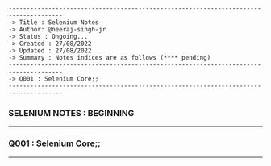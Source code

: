 ````
-------------------------------------------------------------------------------------
-> Title : Selenium Notes
-> Author: @neeraj-singh-jr
-> Status : Ongoing...
-> Created : 27/08/2022
-> Updated : 27/08/2022
-> Summary : Notes indices are as follows (**** pending)
-------------------------------------------------------------------------------------
-> Q001 : Selenium Core;;
-------------------------------------------------------------------------------------
````

### SELENIUM NOTES : BEGINNING 

-------------------------------------------------------------------------------------
### Q001 : Selenium Core;;



-------------------------------------------------------------------------------------